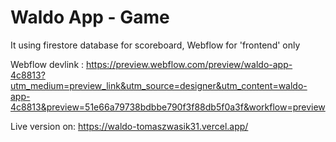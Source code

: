 # Waldo App - Game
It using firestore database for scoreboard, Webflow for 'frontend' only

Webflow devlink : https://preview.webflow.com/preview/waldo-app-4c8813?utm_medium=preview_link&utm_source=designer&utm_content=waldo-app-4c8813&preview=51e66a79738bdbbe790f3f88db5f0a3f&workflow=preview

Live version on: https://waldo-tomaszwasik31.vercel.app/

